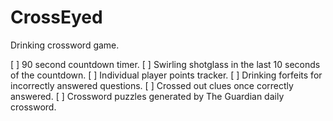 CrossEyed
=========

Drinking crossword game.

[ ] 90 second countdown timer.
[ ] Swirling shotglass in the last 10 seconds of the countdown.
[ ] Individual player points tracker.
[ ] Drinking forfeits for incorrectly answered questions.
[ ] Crossed out clues once correctly answered.
[ ] Crossword puzzles generated by The Guardian daily crossword.

